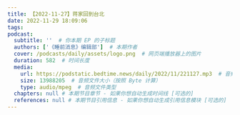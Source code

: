 ```yaml
---
title: 【2022-11-27】蒋家回到台北
date: 2022-11-29 18:09:06
tags:
podcast:
  subtitle: ''  # 你本期 EP 的子标题
  authors: ['《睡前消息》编辑部']  # 本期作者
  cover: /podcasts/daily/assets/logo.png  # 网页端播放器上的图片
  duration: 582  # 时间长度
  media:
    url: https://podstatic.bedtime.news/daily/2022/11/221127.mp3  # 音频文件
    size: 13988205  # 音频文件大小（按照 Byte 计算）
    type: audio/mpeg  # 音频文件类型
  chapters: null # 本期节目章节 - 如果你想自动生成时间线 [可选的]
  references: null # 本期节目引用信息 - 如果你想自动生成引用信息模块 [可选的]
---
```

